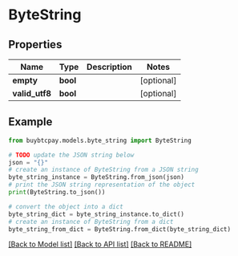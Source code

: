 # ByteString


## Properties

Name | Type | Description | Notes
------------ | ------------- | ------------- | -------------
**empty** | **bool** |  | [optional] 
**valid_utf8** | **bool** |  | [optional] 

## Example

```python
from buybtcpay.models.byte_string import ByteString

# TODO update the JSON string below
json = "{}"
# create an instance of ByteString from a JSON string
byte_string_instance = ByteString.from_json(json)
# print the JSON string representation of the object
print(ByteString.to_json())

# convert the object into a dict
byte_string_dict = byte_string_instance.to_dict()
# create an instance of ByteString from a dict
byte_string_from_dict = ByteString.from_dict(byte_string_dict)
```
[[Back to Model list]](../README.md#documentation-for-models) [[Back to API list]](../README.md#documentation-for-api-endpoints) [[Back to README]](../README.md)


